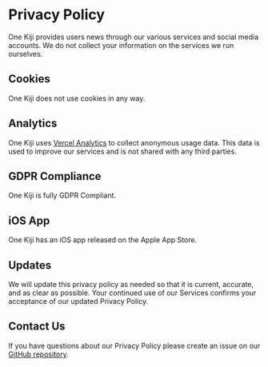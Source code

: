 # Privacy Policy

One Kiji provides users news through our various services and social media accounts. We do not collect your information on the services we run ourselves.

## Cookies

One Kiji does not use cookies in any way.

## Analytics

One Kiji uses [Vercel Analytics](https://vercel.com/analytics) to collect anonymous usage data. This data is used to improve our services and is not shared with any third parties.

## GDPR Compliance

One Kiji is fully GDPR Compliant.

## iOS App

One Kiji has an iOS app released on the Apple App Store.

## Updates

We will update this privacy policy as needed so that it is current, accurate, and as clear as possible. Your continued use of our Services confirms your acceptance of our updated Privacy Policy.

## Contact Us

If you have questions about our Privacy Policy please create an issue on our [GitHub repository](https://github.com/onekiji/onekiji).
